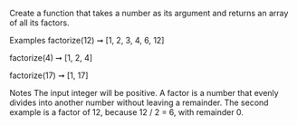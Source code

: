Create a function that takes a number as its argument and returns an array of all its factors.

Examples
factorize(12) ➞ [1, 2, 3, 4, 6, 12]

factorize(4) ➞ [1, 2, 4]

factorize(17) ➞ [1, 17]

Notes
The input integer will be positive.
A factor is a number that evenly divides into another number without leaving a remainder. The second example is a factor of 12, because 12 / 2 = 6, with remainder 0.